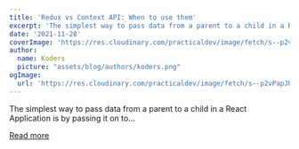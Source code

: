 ```yaml
---
title: 'Redux vs Context API: When to use them'
excerpt: 'The simplest way to pass data from a parent to a child in a React Application is by passing it on to...'
date: '2021-11-28'
coverImage: 'https://res.cloudinary.com/practicaldev/image/fetch/s--p2vPapJU--/c_imagga_scale,f_auto,fl_progressive,h_420,q_auto,w_1000/https://dev-to-uploads.s3.amazonaws.com/uploads/articles/pinwifhk5e3m4kitgb9g.png'
author:
  name: Koders
  picture: "assets/blog/authors/koders.png"
ogImage:
  url: 'https://res.cloudinary.com/practicaldev/image/fetch/s--p2vPapJU--/c_imagga_scale,f_auto,fl_progressive,h_420,q_auto,w_1000/https://dev-to-uploads.s3.amazonaws.com/uploads/articles/pinwifhk5e3m4kitgb9g.png'
---
```


The simplest way to pass data from a parent to a child in a React Application is by passing it on to...

[Read more](https://dev.to/ruppysuppy/redux-vs-context-api-when-to-use-them-4k3p)

